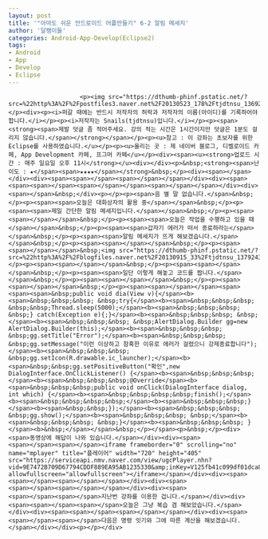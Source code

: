 ```yaml
---
layout: post
title: '"아마도 쉬운 안드로이드 어플만들기" 6-2 알림 메세지'
author: '달팽이들'
categories: Android-App-Develop(Eclipse2)
tags:
- Android
- App
- Develop
- Eclipse
---
```



<script> location.href='https://cafe.naver.com/develoid/309135' ; </script>


















						<p><img src="https://dthumb-phinf.pstatic.net/?src=%22http%3A%2F%2Fpostfiles3.naver.net%2F20130523_178%2Ftjdtnsu_1369283538974akCh1_JPEG%2Fand.jpg%3Ftype%3Dw2%22&amp;type=cafe_wa740"></p><div><p><i>퍼갈 때에는 반드시 저작자의 허락과 저작자의 이름(아이디)를 기록하어야 합니다.</i></p><p><i>저작자는 Snails(tjdtnsu)입니다.</i></p><p><span><strong><span>제발 덧글 좀 적어주세요. 강의 적는 시간은 1시간이지만 덧글은 1분도 걸리지 않습니다.</span></strong></span></p><p><u>참고 : 이 강좌는 초보자를 위한 Eclipse를 사용하였습니다.</u></p><p><u>올리는 곳 : 제 네이버 블로그, 디벨로이드 카페, App Development 카페, 프그머 카페</u></p><div><span><u><strong>업로드 시간 : 매주 일요일 오후 11시</strong></u><div></div><p>&nbsp;<strong><span>난이도 : ★</span><span>★★★★</span></strong>&nbsp;</p><div><span>﻿</span></div><div><span><span>﻿</span>﻿<span>﻿</span></span></div><div><span><span><span>﻿</span>﻿<span>﻿</span></span>﻿<span>﻿</span></span></div><div><span></span>&nbsp;</div><p></p><p><span>﻿음 별 말 없습니다.</span>&nbsp;</p><p><span><span>오늘은 대화상자의 활용 중</span></span>&nbsp;</p><p><span><span>제일 간단한 알림 메세지입니다.</span></span>&nbsp;</p><p><span><span>﻿</span></span>&nbsp;</p><p><span><span>오늘은 작업을 수행하고 있을 때</span></span>&nbsp;</p><p><span><span>갑자기 에러가 떠서 종료하라는</span></span>&nbsp;</p><p><span><span>알림 메세지가 뜨게 해보겠습니다.</span></span>&nbsp;</p><p><span><span>﻿</span></span>&nbsp;</p><p><span><span>﻿</span></span>&nbsp;<img src="https://dthumb-phinf.pstatic.net/?src=%22http%3A%2F%2Fblogfiles.naver.net%2F20130915_33%2Ftjdtnsu_1379243125294QOHV7_PNG%2F%25C1%25A6%25B8%25F1_%25BE%25F8%25C0%25BD.png%22&amp;type=cafe_wa740"></p><p><span><span>﻿</span></span>&nbsp;</p><p><span><span>﻿</span></span>&nbsp;</p><p><span><span>일단 이렇게 해놓고 코드를 짭니다.</span></span>&nbsp;</p><p><span><span>﻿</span></span>&nbsp;</p><p><span><span></span></span>&nbsp;</p><p><span><span>﻿</span></span><span><span><span>&nbsp;public void dia(View v){</span><b><span>&nbsp;&nbsp;&nbsp; &nbsp;try{</span><b><span>&nbsp;&nbsp;&nbsp; &nbsp;&nbsp;Thread.sleep(5000);</span><b><span>&nbsp;&nbsp;&nbsp; &nbsp;} catch(Exception e){;}</span><b><span>&nbsp;&nbsp;&nbsp; &nbsp;</span><b><span>&nbsp;&nbsp;&nbsp; &nbsp;AlertDialog.Builder gg=new AlertDialog.Builder(this);</span><b><span>&nbsp;&nbsp;&nbsp; &nbsp;gg.setTitle("Error");</span><b><span>&nbsp;&nbsp;&nbsp; &nbsp;gg.setMessage("이런 이상하고 참혹한 이유로 에러가 걸렸으니 강제종료합니다");</span><b><span>&nbsp;&nbsp;&nbsp; &nbsp;gg.setIcon(R.drawable.ic_launcher);</span><b><span>&nbsp;&nbsp;gg.setPositiveButton("확인",new DialogInterface.OnClickListener() {</span><b><span>&nbsp;&nbsp;&nbsp;</span><b><span>&nbsp;&nbsp;&nbsp;@Override</span><b><span>&nbsp;&nbsp;&nbsp;public void onClick(DialogInterface dialog, int which) {</span><b><span>&nbsp;&nbsp;&nbsp;&nbsp;finish();</span><b><span>&nbsp;&nbsp;&nbsp;&nbsp;</span><b><span>&nbsp;&nbsp;&nbsp;}</span><b><span>&nbsp;&nbsp;});</span><b><span>&nbsp;&nbsp;&nbsp; &nbsp;gg.show();</span><b><span>&nbsp;&nbsp;&nbsp; &nbsp;</span><b><span>&nbsp;&nbsp;&nbsp; &nbsp;}</span><b><span>&nbsp;&nbsp;&nbsp; }</span><b>&nbsp;</span></span>&nbsp;</p></span><p>&nbsp;</p><div><span>﻿동영상에 해답이 나와 있습니다.</span></div><div><span><span>﻿</span>﻿<span>﻿</span><iframe frameborder="0" scrolling="no" name="mplayer" title="플레이어" width="720" height="405" src="https://serviceapi.nmv.naver.com/view/ugcPlayer.nhn?vid=9E7472B709D67794CDDF889EA95AB1235330&amp;inKey=V125fb41c099df01dca8a6e9361d03a9427158223a329dc9a222b47bcba32618b30726e9361d03a942715&amp;wmode=opaque&amp;hasLink=0&amp;autoPlay=false&amp;beginTime=0" allowfullscreen="allowfullscreen"></iframe></span></div><div><span><span>﻿</span>﻿<span>﻿</span></span></div><div><span><span>﻿</span>﻿<span>﻿</span></span></div><div><span><span>﻿</span>﻿<span>﻿</span>지난번 강좌를 이용한 겁니다.</span></div><div><span><span>﻿</span>﻿<span>﻿</span>오늘은 그냥 복습 겸 해보았습니다.</span></div><div><span><span>﻿</span>﻿<span>﻿</span></span></div><div><span><span>﻿</span>﻿<span>﻿</span>다음은 명령 잇기와 그에 따른 계산을 해보겠습니다.</span></div></div><p></p></div>
